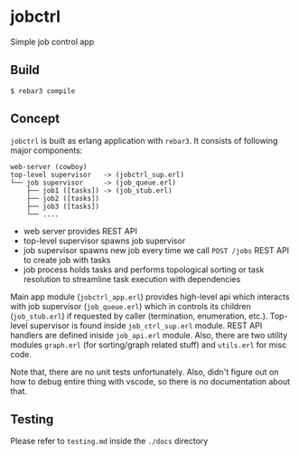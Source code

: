jobctrl
=====

Simple job control app

Build
-----

    $ rebar3 compile

Concept
-----

`jobctrl` is built as erlang application with `rebar3`. It consists of following major components:

```
web-server (cowboy)
top-level supervisor   -> (jobctrl_sup.erl)
└── job supervisor     -> (job_queue.erl)
    ├── job1 ([tasks]) -> (job_stub.erl)
    ├── job2 ([tasks])
    ├── job3 ([tasks])
    └── ....
```

- web server provides REST API
- top-level supervisor spawns job supervisor
- job supervisor spawns new job every time we call `POST /jobs` REST API to create job with tasks
- job process holds tasks and performs topological sorting or task resolution to streamline task execution with dependencies

Main app module (`jobctrl_app.erl`) provides high-level api which interacts with job supervisor (`job_queue.erl`) which in controls its children (`job_stub.erl`) if requested by caller (termination, enumeration, etc.). Top-level supervisor is found inside `job_ctrl_sup.erl` module.
REST API handlers are defined iniside `job_api.erl` module. Also, there are two utility modules `graph.erl` (for sorting/graph related stuff) and `utils.erl` for misc code.

Note that, there are no unit tests unfortunately. 
Also, didn't figure out on how to debug entire thing with vscode, so there is no documentation about that.


Testing
-----

Please refer to `testing.md` inside the `./docs` directory

